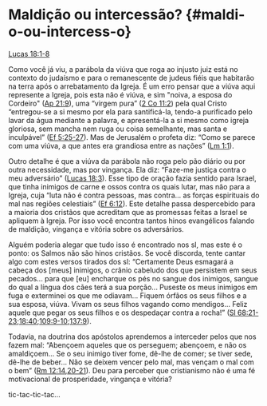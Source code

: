 # **Maldição ou intercessão?** {#maldi-o-ou-intercess-o}

[Lucas 18:1-8](http://bibliaonline.com.br/acf/lc/18/1-8)

Como você já viu, a parábola da viúva que roga ao injusto juiz está no contexto do judaísmo e para o remanescente de judeus fiéis que habitarão na terra após o arrebatamento da Igreja. É um erro pensar que a viúva aqui represente a Igreja, pois esta não é viúva, e sim &quot;noiva, a esposa do Cordeiro&quot; ([Ap 21:9](http://bibliaonline.com.br/acf/ap/21/9)), uma “virgem pura” ([2 Co 11:2](http://bibliaonline.com.br/acf/2co/11/2)) pela qual Cristo “entregou-se a si mesmo por ela para santificá-la, tendo-a purificado pelo lavar da água mediante a palavra, e apresentá-la a si mesmo como igreja gloriosa, sem mancha nem ruga ou coisa semelhante, mas santa e inculpável” ([Ef 5:25-27](http://bibliaonline.com.br/acf/ef/5/25-27)). Mas de Jerusalém o profeta diz: “Como se parece com uma viúva, a que antes era grandiosa entre as nações” ([Lm 1:1](http://bibliaonline.com.br/acf/lm/1/1)).

Outro detalhe é que a viúva da parábola não roga pelo pão diário ou por outra necessidade, mas por vingança. Ela diz: “Faze-me justiça contra o meu adversário” ([Lucas 18:3](http://bibliaonline.com.br/acf/lc/18/3)). Esse tipo de oração fazia sentido para Israel, que tinha inimigos de carne e ossos contra os quais lutar, mas não para a Igreja, cuja “luta não é contra pessoas, mas contra... as forças espirituais do mal nas regiões celestiais” ([Ef 6:12](http://bibliaonline.com.br/acf/ef/6/12)). Este detalhe passa despercebido para a maioria dos cristãos que acreditam que as promessas feitas a Israel se apliquem à Igreja. Por isso você encontra tantos hinos evangélicos falando de maldição, vingança e vitória sobre os adversários.

Alguém poderia alegar que tudo isso é encontrado nos sl, mas este é o ponto: os Salmos não são hinos cristãos. Se você discorda, tente cantar algo com estes versos tirados dos sl: “Certamente Deus esmagará a cabeça dos [meus] inimigos, o crânio cabeludo dos que persistem em seus pecados... para que [eu] encharque os pés no sangue dos inimigos, sangue do qual a língua dos cães terá a sua porção... Puseste os meus inimigos em fuga e exterminei os que me odiavam... Fiquem órfãos os seus filhos e a sua esposa, viúva. Vivam os seus filhos vagando como mendigos... Feliz aquele que pegar os seus filhos e os despedaçar contra a rocha!” ([Sl 68:21-23](http://bibliaonline.com.br/acf/sl/68/21-23);[18:40](http://bibliaonline.com.br/acf/sl/18/40);[109:9-10](http://bibliaonline.com.br/acf/sl/109/9-10);[137:9](http://bibliaonline.com.br/acf/sl/137/9)).

Todavia, na doutrina dos apóstolos aprendemos a interceder pelos que nos fazem mal: “Abençoem aqueles que os perseguem; abençoem, e não os amaldiçoem... Se o seu inimigo tiver fome, dê-lhe de comer; se tiver sede, dê-lhe de beber... Não se deixem vencer pelo mal, mas vençam o mal com o bem” ([Rm 12:14](http://bibliaonline.com.br/acf/rm/12/14),[20-21](http://bibliaonline.com.br/acf/rm/20/21)). Deu para perceber que cristianismo não é uma fé motivacional de prosperidade, vingança e vitória?

tic-tac-tic-tac...